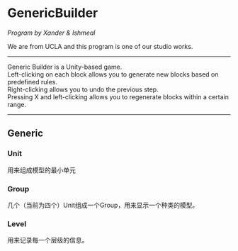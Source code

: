 # GenericBuilder

*Program by Xander & Ishmeal*  

We are from UCLA and this program is one of our studio works.

---

Generic Builder is a Unity-based game.  
Left-clicking on each block allows you to generate new blocks based on predefined rules.  
Right-clicking allows you to undo the previous step.  
Pressing X and left-clicking allows you to regenerate blocks within a certain range.  

---

## Generic

### Unit
用来组成模型的最小单元

### Group
几个（当前为四个）Unit组成一个Group，用来显示一个种类的模型。

### Level
用来记录每一个层级的信息。
